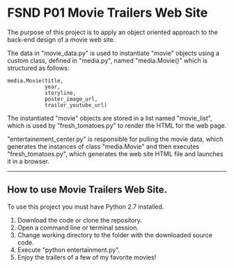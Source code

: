 # FSND P01 Movie Trailers Web Site

The purpose of this project is to apply an object oriented approach to the back-end design of a movie web site.

The data in "movie_data.py" is used to instantiate "movie" objects using a custom class, defined in "media.py",
named "media.Movie()" which is structured as follows:

    media.Movie(title,
                year,
                storyline,
                poster_image_url,
                trailer_youtube_url)

The instantiated "movie" objects are stored in a list named "movie_list", which is used by "fresh_tomatoes.py"
to render the HTML for the web page.

"entertainement_center.py" is responsible for pulling the movie data, which generates the instances of class "media.Movie"
and then executes "fresh_tomatoes.py", which generates the web site HTML file and launches it in a browser.

* * *

## How to use Movie Trailers Web Site.

To use this project you must have Python 2.7 installed.

1.  Download the code or clone the repository.
2.  Open a command line or terminal session.
3.  Change working directory to the folder with the downloaded source code.
4.  Execute "python entertainment.py".
5.  Enjoy the trailers of a few of my favorite movies!
